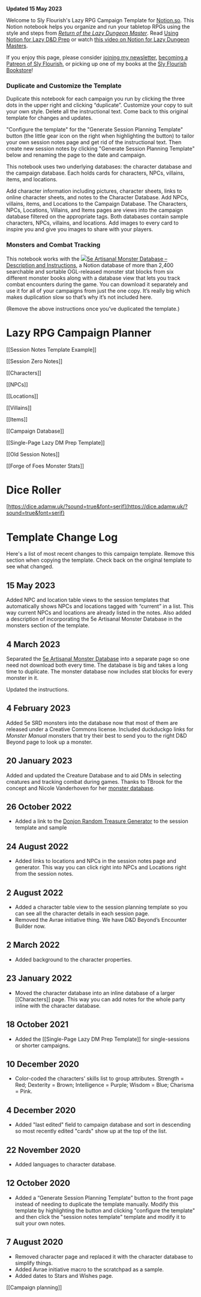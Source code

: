 **Updated 15 May 2023**

Welcome to Sly Flourish's Lazy RPG Campaign Template for [Notion.so](http://notion.so). This Notion notebook helps you organize and run your tabletop RPGs using the style and steps from [_Return of the Lazy Dungeon Master_](https://shop.slyflourish.com/products/return-of-the-lazy-dungeon-master). Read [Using Notion for Lazy D&D Prep](https://slyflourish.com/lazy_dnd_with_notion.html) or watch [this video on Notion for Lazy Dungeon Masters](https://www.youtube.com/watch?v=8AfbMNAsyr4).

If you enjoy this page, please consider [joining my newsletter](https://slyflourish.com/subscribe/), [becoming a Patreon of Sly Flourish](https://www.patreon.com/slyflourish), or picking up one of my books at the [Sly Flourish Bookstore](https://shop.slyflourish.com/)!

### Duplicate and Customize the Template

Duplicate this notebook for each campaign you run by clicking the three dots in the upper right and clicking “duplicate”. Customize your copy to suit your own style. Delete all the instructional text. Come back to this original template for changes and updates.

"Configure the template" for the "Generate Session Planning Template" button (the little gear icon on the right when highlighting the button) to tailor your own session notes page and get rid of the instructional text. Then create new session notes by clicking "Generate Session Planning Template" below and renaming the page to the date and campaign.

This notebook uses two underlying databases: the character database and the campaign database. Each holds cards for characters, NPCs, villains, items, and locations.

Add character information including pictures, character sheets, links to online character sheets, and notes to the Character Database. Add NPCs, villains, items, and Locations to the Campaign Database. The Characters, NPCs, Locations, Villains, and Items pages are views into the campaign database filtered on the appropriate tags. Both databases contain sample characters, NPCs, villains, and locations. Add images to every card to inspire you and give you images to share with your players.

### Monsters and Combat Tracking

This notebook works with the [![](Paschall%20One%20Ring%20Campaign%20fcce91dafae8460a8147a4a5ac4747a8/Untitled.png)5e Artisanal Monster Database – Description and Instructions](https://www.notion.so/5e-Artisanal-Monster-Database-Description-and-Instructions-f079e27166af408f8717888e0e5b5fbe?pvs=21), a Notion database of more than 2,400 searchable and sortable OGL-released monster stat blocks from six different monster books along with a database view that lets you track combat encounters during the game. You can download it separately and use it for all of your campaigns from just the one copy. It’s really big which makes duplication slow so that’s why it’s not included here.

(Remove the above instructions once you’ve duplicated the template.)

# Lazy RPG Campaign Planner

[[Session Notes Template Example]]

[[Session Zero Notes]]

[[Characters]]

[[NPCs]]

[[Locations]]

[[Villains]]

[[Items]]

[[Campaign Database]]

[[Single-Page Lazy DM Prep Template]]

[[Old Session Notes]]

[[Forge of Foes Monster Stats]]

# Dice Roller

[https://dice.adamw.uk/?sound=true&font=serif](https://dice.adamw.uk/?sound=true&font=serif)

# Template Change Log

Here's a list of most recent changes to this campaign template. Remove this section when copying the template. Check back on the original template to see what changed.

## 15 May 2023

Added NPC and location table views to the session templates that automatically shows NPCs and locations tagged with “current” in a list. This way current NPCs and locations are already listed in the notes. Also added a description of incorporating the 5e Artisanal Monster Database in the monsters section of the template.

## 4 March 2023

Separated the [5e Artisanal Monster Database](https://www.notion.so/5e-Artisanal-Monster-Database-Description-and-Instructions-f079e27166af408f8717888e0e5b5fbe?pvs=21) into a separate page so one need not download both every time. The database is big and takes a long time to duplicate. The monster database now includes stat blocks for every monster in it.

Updated the instructions.

## 4 February 2023

Added 5e SRD monsters into the database now that most of them are released under a Creative Commons license. Included duckduckgo links for _Monster Manual_ monsters that try their best to send you to the right D&D Beyond page to look up a monster.

## 20 January 2023

Added and updated the Creature Database and to aid DMs in selecting creatures and tracking combat during games. Thanks to TBrook for the concept and Nicole Vanderhoven for her [monster database](https://github.com/nicolevanderhoeven/xios-guide-to-monsters).

## 26 October 2022

- Added a link to the [Donjon Random Treasure Generator](https://donjon.bin.sh/5e/random/#type=treasure;treasure-cr=4;treasure-loot_type=treasure_hoard) to the session template and sample

## 24 August 2022

- Added links to locations and NPCs in the session notes page and generator. This way you can click right into NPCs and Locations right from the session notes.

## 2 August 2022

- Added a character table view to the session planning template so you can see all the character details in each session page.
- Removed the Avrae initiative thing. We have D&D Beyond’s Encounter Builder now.

## 2 March 2022

- Added background to the character properties.

## 23 January 2022

- Moved the character database into an inline database of a larger [[Characters]] page. This way you can add notes for the whole party inline with the character database.

## 18 October 2021

- Added the [[Single-Page Lazy DM Prep Template]] for single-sessions or shorter campaigns.

## 10 December 2020

- Color-coded the characters' skills list to group attributes. Strength = Red; Dexterity = Brown; Intelligence = Purple; Wisdom = Blue; Charisma = Pink.

## 4 December 2020

- Added "last edited" field to campaign database and sort in descending so most recently edited "cards" show up at the top of the list.

## 22 November 2020

- Added languages to character database.

## 12 October 2020

- Added a “Generate Session Planning Template” button to the front page instead of needing to duplicate the template manually. Modify this template by highlighting the button and clicking "configure the template" and then click the "session notes template" template and modify it to suit your own notes.

## 7 August 2020

- Removed character page and replaced it with the character database to simplify things.
- Added Avrae initiative macro to the scratchpad as a sample.
- Added dates to Stars and Wishes page.

[[Campaign planning]]